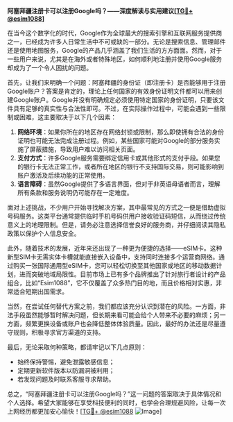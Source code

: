 **阿塞拜疆注册卡可以注册Google吗？——深度解读与实用建议[[TG💪+ @esim1088](https://t.me/s/esim1088)]**

在当今这个数字化的时代，Google作为全球最大的搜索引擎和互联网服务提供商之一，已经成为许多人日常生活中不可或缺的一部分。无论是搜索信息、管理邮件还是使用地图服务，Google的产品几乎涵盖了我们生活的方方面面。然而，对于一些用户来说，尤其是在海外或者特殊地区，如何顺利地注册并使用Google服务却成为了一个令人困扰的问题。

首先，让我们来明确一个问题：阿塞拜疆的身份证（即注册卡）是否能够用于注册Google账户？答案是肯定的，理论上任何国家的有效身份证明文件都可以用来创建Google账户。Google并没有明确规定必须使用特定国家的身份证明，只要该文件具有足够的真实性与合法性即可。不过，在实际操作过程中，可能会遇到一些限制或困难，这主要取决于以下几个因素：

1. **网络环境**：如果你所在的地区存在网络封锁或限制，那么即使拥有合法的身份证明也可能无法完成注册过程。例如，某些国家可能对Google的部分服务实施了屏蔽措施，导致用户难以访问相关页面。
2. **支付方式**：许多Google服务需要绑定信用卡或其他形式的支付手段。如果您的银行卡无法正常工作，或者所在地区的银行不支持国际交易，则可能影响到账户激活及后续功能的正常使用。
3. **语言障碍**：虽然Google提供了多语言界面，但对于非英语母语者而言，理解所有条款和服务说明仍可能存在一定难度。

面对上述挑战，不少用户开始寻找解决方案，其中最常见的方式之一便是借助虚拟号码服务。这类平台通常提供临时手机号码供用户接收验证码短信，从而绕过传统意义上的地理限制。但是，请务必注意选择信誉良好的服务商，并仔细阅读其隐私政策以保护个人信息安全。

此外，随着技术的发展，近年来还出现了一种更为便捷的选择——eSIM卡。这种新型SIM卡无需实体卡槽就能直接嵌入设备中，支持同时连接多个运营商网络。通过购买一张国际通用型eSIM卡，您可以轻松切换至其他国家或地区的移动数据计划，进而突破地域局限性。目前市场上已有多个品牌推出了针对旅行者设计的产品组合，比如“Esim1088”，它不仅覆盖了众多热门目的地，而且价格相对实惠，非常适合短期出国需求。

当然，在尝试任何替代方案之前，我们都应该充分认识到潜在的风险。一方面，非法手段虽然能够暂时解决问题，但长期来看可能会给个人带来不必要的麻烦；另一方面，频繁更换设备或账户也会降低整体体验质量。因此，最好的办法还是尽量遵守规则，积极寻求官方渠道的支持。

最后，无论采取何种策略，都请牢记以下几点原则：
- 始终保持警惕，避免泄露敏感信息；
- 定期更新软件版本以防漏洞被利用；
- 若发现问题及时联系客服寻求帮助。

总之，“阿塞拜疆注册卡可以注册Google吗？”这一问题的答案取决于具体情况和个人选择。希望大家能够在享受科技便利的同时，也学会合理规避风险，让每一次上网经历都更加安心愉快！[[TG💪+ @esim1088](https://t.me/s/esim1088) ![Image](https://i.postimg.cc/4NQfJmqS/Snipaste-2025-05-13-00-14-12.png)]